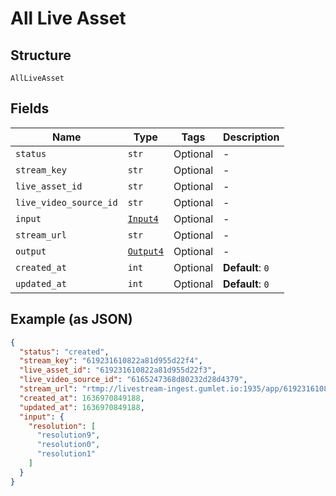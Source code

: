
# All Live Asset

## Structure

`AllLiveAsset`

## Fields

| Name | Type | Tags | Description |
|  --- | --- | --- | --- |
| `status` | `str` | Optional | - |
| `stream_key` | `str` | Optional | - |
| `live_asset_id` | `str` | Optional | - |
| `live_video_source_id` | `str` | Optional | - |
| `input` | [`Input4`](../../doc/models/input-4.md) | Optional | - |
| `stream_url` | `str` | Optional | - |
| `output` | [`Output4`](../../doc/models/output-4.md) | Optional | - |
| `created_at` | `int` | Optional | **Default**: `0` |
| `updated_at` | `int` | Optional | **Default**: `0` |

## Example (as JSON)

```json
{
  "status": "created",
  "stream_key": "619231610822a81d955d22f4",
  "live_asset_id": "619231610822a81d955d22f3",
  "live_video_source_id": "6165247368d80232d28d4379",
  "stream_url": "rtmp://livestream-ingest.gumlet.io:1935/app/619231610822a81d955d22f4",
  "created_at": 1636970849188,
  "updated_at": 1636970849188,
  "input": {
    "resolution": [
      "resolution9",
      "resolution0",
      "resolution1"
    ]
  }
}
```

